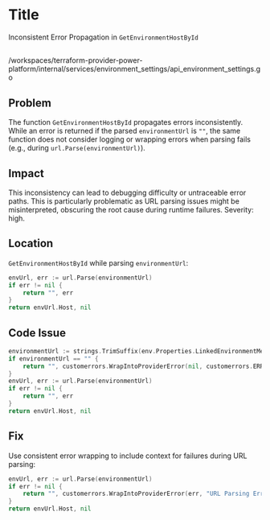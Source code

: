 # Title

Inconsistent Error Propagation in `GetEnvironmentHostById`

##

/workspaces/terraform-provider-power-platform/internal/services/environment_settings/api_environment_settings.go

## Problem

The function `GetEnvironmentHostById` propagates errors inconsistently. While an error is returned if the parsed `environmentUrl` is `""`, the same function does not consider logging or wrapping errors when parsing fails (e.g., during `url.Parse(environmentUrl)`).

## Impact

This inconsistency can lead to debugging difficulty or untraceable error paths. This is particularly problematic as URL parsing issues might be misinterpreted, obscuring the root cause during runtime failures. Severity: high.

## Location

`GetEnvironmentHostById` while parsing `environmentUrl`:

```go
envUrl, err := url.Parse(environmentUrl)
if err != nil {
    return "", err
}
return envUrl.Host, nil
```

## Code Issue

```go
environmentUrl := strings.TrimSuffix(env.Properties.LinkedEnvironmentMetadata.InstanceURL, "/")
if environmentUrl == "" {
    return "", customerrors.WrapIntoProviderError(nil, customerrors.ERROR_ENVIRONMENT_URL_NOT_FOUND, "environment url not found, please check if the environment has dataverse linked")
}
envUrl, err := url.Parse(environmentUrl)
if err != nil {
    return "", err
}
return envUrl.Host, nil
```

## Fix

Use consistent error wrapping to include context for failures during URL parsing:

```go
envUrl, err := url.Parse(environmentUrl)
if err != nil {
    return "", customerrors.WrapIntoProviderError(err, "URL Parsing Error", fmt.Sprintf("failed to parse environment URL: %s", environmentUrl))
}
return envUrl.Host, nil
```